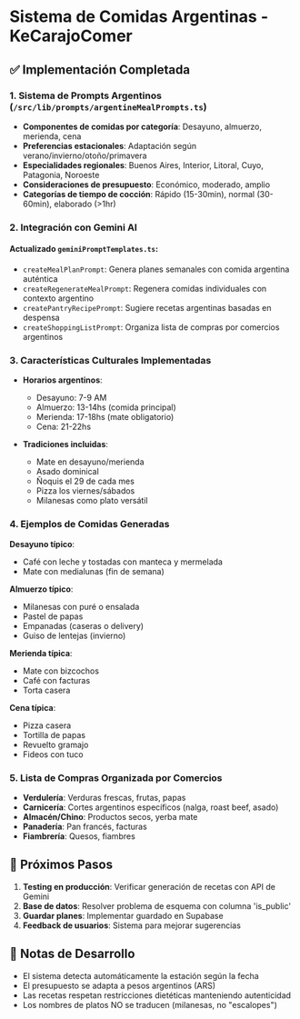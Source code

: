 # Sistema de Comidas Argentinas - KeCarajoComer

## ✅ Implementación Completada

### 1. Sistema de Prompts Argentinos (`/src/lib/prompts/argentineMealPrompts.ts`)

- **Componentes de comidas por categoría**: Desayuno, almuerzo, merienda, cena
- **Preferencias estacionales**: Adaptación según verano/invierno/otoño/primavera
- **Especialidades regionales**: Buenos Aires, Interior, Litoral, Cuyo, Patagonia, Noroeste
- **Consideraciones de presupuesto**: Económico, moderado, amplio
- **Categorías de tiempo de cocción**: Rápido (15-30min), normal (30-60min), elaborado (>1hr)

### 2. Integración con Gemini AI

#### Actualizado `geminiPromptTemplates.ts`:
- `createMealPlanPrompt`: Genera planes semanales con comida argentina auténtica
- `createRegenerateMealPrompt`: Regenera comidas individuales con contexto argentino
- `createPantryRecipePrompt`: Sugiere recetas argentinas basadas en despensa
- `createShoppingListPrompt`: Organiza lista de compras por comercios argentinos

### 3. Características Culturales Implementadas

- **Horarios argentinos**: 
  - Desayuno: 7-9 AM
  - Almuerzo: 13-14hs (comida principal)
  - Merienda: 17-18hs (mate obligatorio)
  - Cena: 21-22hs

- **Tradiciones incluidas**:
  - Mate en desayuno/merienda
  - Asado dominical
  - Ñoquis el 29 de cada mes
  - Pizza los viernes/sábados
  - Milanesas como plato versátil

### 4. Ejemplos de Comidas Generadas

**Desayuno típico**:
- Café con leche y tostadas con manteca y mermelada
- Mate con medialunas (fin de semana)

**Almuerzo típico**:
- Milanesas con puré o ensalada
- Pastel de papas
- Empanadas (caseras o delivery)
- Guiso de lentejas (invierno)

**Merienda típica**:
- Mate con bizcochos
- Café con facturas
- Torta casera

**Cena típica**:
- Pizza casera
- Tortilla de papas
- Revuelto gramajo
- Fideos con tuco

### 5. Lista de Compras Organizada por Comercios

- **Verdulería**: Verduras frescas, frutas, papas
- **Carnicería**: Cortes argentinos específicos (nalga, roast beef, asado)
- **Almacén/Chino**: Productos secos, yerba mate
- **Panadería**: Pan francés, facturas
- **Fiambrería**: Quesos, fiambres

## 🚀 Próximos Pasos

1. **Testing en producción**: Verificar generación de recetas con API de Gemini
2. **Base de datos**: Resolver problema de esquema con columna 'is_public'
3. **Guardar planes**: Implementar guardado en Supabase
4. **Feedback de usuarios**: Sistema para mejorar sugerencias

## 📝 Notas de Desarrollo

- El sistema detecta automáticamente la estación según la fecha
- El presupuesto se adapta a pesos argentinos (ARS)
- Las recetas respetan restricciones dietéticas manteniendo autenticidad
- Los nombres de platos NO se traducen (milanesas, no "escalopes")